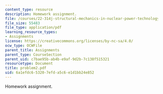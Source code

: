 ```yaml
---
content_type: resource
description: Homework assignment.
file: /courses/22-314j-structural-mechanics-in-nuclear-power-technology-fall-2006/6a1efdc653207efda5c6e1d1bb24e852_problem2.pdf
file_size: 55483
file_type: application/pdf
learning_resource_types:
- Assignments
license: https://creativecommons.org/licenses/by-nc-sa/4.0/
ocw_type: OCWFile
parent_title: Assignments
parent_type: CourseSection
parent_uid: c7bae95b-ab4b-e9af-9d2b-7c138f515321
resourcetype: Document
title: problem2.pdf
uid: 6a1efdc6-5320-7efd-a5c6-e1d1bb24e852
---
```

Homework assignment.
